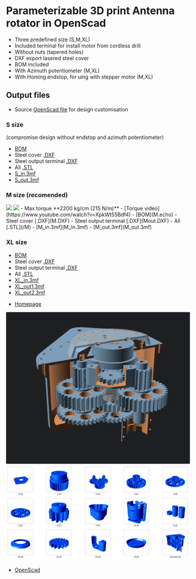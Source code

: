 # Parameterizable 3D print Antenna rotator in OpenScad
- Three predefined size (S,M,XL)
- Included terminal for install motor from cordless drill
- Without nuts (tapered holes)
- DXF export lasered steel cover
- BOM included
- With Azimuth potentiometer (M,XL)
- With Homing endstop, for uing with stepper motor (M,XL)

## Output files
- Source [OpenScad file](parametric-3d-rotator.scad) for design customisation

### S size
(compromise design without endstop and azimuth potentiometer)
- [BOM](S.echo)
- Steel cover [.DXF](S.DXF)
- Steel output terminal [.DXF](Sout.DXF)
- All [.STL](/S)
- [S_in.3mf](S_in.3mf)
- [S_out.3mf](S_out.3mf)

### M size (recomended)
<img src="https://raw.githubusercontent.com/ok1hra/Parameterizable-3D-print-Antenna-rotator-in-OpenScad/main/M-01.jpg" height="150">
<img src="https://raw.githubusercontent.com/ok1hra/Parameterizable-3D-print-Antenna-rotator-in-OpenScad/main/M-02.jpg" height="150">
- Max torque **2200 kg/cm (215 N/m)**
- [Torque video](https://www.youtube.com/watch?v=XpkWt55Bdf4)
- [BOM](M.echo)
- Steel cover [.DXF](M.DXF)
- Steel output terminal [.DXF](Mout.DXF)
- All [.STL](/M)
- [M_in.3mf](M_in.3mf)
- [M_out.3mf](M_out.3mf)

### XL size
- [BOM](XL.echo)
- Steel cover [.DXF](XL.DXF)
- Steel output terminal [.DXF](XLout.DXF)
- All [.STL](/XL)
- [XL_in.3mf](XL_in.3mf)
- [XL_out1.3mf](XL_out1.3mf)
- [XL_out2.3mf](XL_out2.3mf)

* [Homepage](https://remoteqth.com/3d-rotator.php)

![preview](M.png)
![parts](parts.png)

* [OpenScad](https://openscad.org/)
